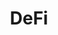 ---
template: TermDetailPage
title: DeFi
description: Decentralized finance. Refers to financial instruments and mechanisms built on the blockchain using smart contracts. Examples include swaps, bonding curves, and escrow.
aliases: Hard Fork
keywords: Hard Fork, Hard Fork Combinator, HFC
identities: 
    - slug: /identities/wael-ivie
      role: author
---